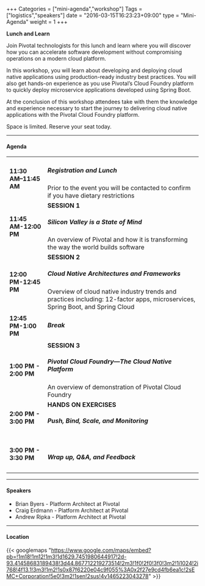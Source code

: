 +++
Categories = ["mini-agenda","workshop"]
Tags = ["logistics","speakers"]
date = "2016-03-15T16:23:23+09:00"
type = "Mini-Agenda"
weight = 1
+++

**Lunch and Learn**

Join Pivotal technologists for this lunch and learn where you will discover how you can accelerate software development without compromising operations on a modern cloud platform.

In this workshop, you will learn about developing and deploying cloud native applications using production-ready industry best practices. You will also get hands-on experience as you use Pivotal’s Cloud Foundry platform to quickly deploy microservice applications developed using Spring Boot.

At the conclusion of this workshop attendees take with them the knowledge and experience necessary to start the journey to delivering cloud native applications with the Pivotal Cloud Foundry platform.

Space is limited. Reserve your seat today.

---

#### Agenda
|  |  |
|-----------------------|------|
| **11:30 AM–11:45 AM** | <h5> Registration and Lunch </h5> Prior to the event you will be contacted to confirm if you have dietary restrictions |
| **11:45 AM-12:00 PM** | **SESSION 1** <br> <h5>Silicon Valley is a State of Mind</h5> An overview of Pivotal and how it is transforming the way the world builds software |
| **12:00 PM-12:45 PM** | **SESSION 2** <br> <h5>Cloud Native Architectures and Frameworks</h5>Overview of cloud native industry trends and practices including: 12-factor apps, microservices, Spring Boot, and Spring Cloud |
| **12:45 PM-1:00 PM** | <h5>Break</h5> |
| **1:00 PM - 2:00 PM** | **SESSION 3** <br> <h5>Pivotal Cloud Foundry—The Cloud Native Platform</h5> An overview of demonstration of Pivotal Cloud Foundry |
| **2:00 PM - 3:00 PM** | **HANDS ON EXERCISES** <br> <h5>Push, Bind, Scale, and Monitoring</h5> |
| **3:00 PM - 3:30 PM** | <br> <h5>Wrap up, Q&amp;A, and Feedback</h5> |

---

#### Speakers
+ Brian Byers - Platform Architect at Pivotal
+ Craig Erdmann - Platform Architect at Pivotal
+ Andrew Ripka - Platform Architect at Pivotal

---

#### Location

{{< googlemaps "https://www.google.com/maps/embed?pb=!1m18!1m12!1m3!1d1629.7451980644917!2d-93.41458683189438!3d44.867712219273514!2m3!1f0!2f0!3f0!3m2!1i1024!2i768!4f13.1!3m3!1m2!1s0x87f6220e04c9f055%3A0x2f27e9cd4fb6ea1c!2sEMC+Corporation!5e0!3m2!1sen!2sus!4v1465223043278" >}}

